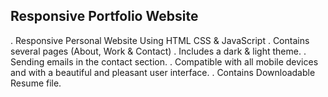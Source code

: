 ## Responsive Portfolio Website
  . Responsive Personal Website Using HTML CSS & JavaScript
  . Contains several pages (About, Work & Contact)
  . Includes a dark & light theme.
  . Sending emails in the contact section.
  . Compatible with all mobile devices and with a beautiful and pleasant user interface.
  . Contains Downloadable Resume file.

